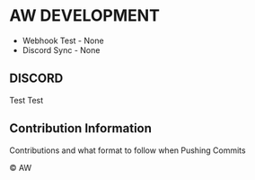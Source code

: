 # AW DEVELOPMENT


*	Webhook Test	- None
*	Discord Sync	- None

## DISCORD
Test Test

## Contribution Information
Contributions and what format to follow when Pushing Commits


© AW
